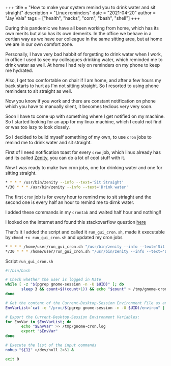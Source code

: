 +++
title = "How to make your system remind you to drink water and sit straight"
description =  "Linux reminders"
date = "2021-04-20"
author = "Jay Vala"
tags =  ["health", "hacks", "corn", "bash", "shell"]
+++

During this pandemic we have all been working from home, which has its own merits but also has its own demerits. In the office we behave in a certian way as we have our colleague in the same sitting area, but at home we are in our own comfort zone.

Personally, I have very bad habbit of forgetting to drink water when I work, in office I used to see my colleagues drinking water, which reminded me to drink water as well. At home I had rely on reminders on my phone to keep me hydrated. 

Also, I get too comfortable on chair if I am home, and after a few hours my back starts to hurt as I'm not sitting straight. So I resorted to using phone reminders to sit straight as well. 

Now you know if you work and there are constant notification on phone which you have to manually silent, it becomes tedious very very soon.

Soon I have to come up with something where I get notified on my machine. So I started looking for an app for my linux machine, which I could not find or was too lazy to look closely.

So I decided to build myself something of my own, to use `cron` jobs to remind me to drink water and sit straight.

First of I need notification toast for every `cron` job, which linux already has and its called [Zenity](https://linux.die.net/man/1/zenity), you can do a lot of cool stuff with it.

Now I was ready to make two cron jobs, one for drinking water and one for sitting straight. 

```bash
* * * * /usr/bin/zenity --info --text='Sit Straight'
*/30 * * * /usr/bin/zenity --info --text='Drink water'
```

The first `cron` job is for every hour to remind me to sit striaght and the second one is every half an hour to remind me to dirnk water.

I added these commands in my `crontab` and waited half hour and nothing!! 

I looked on the internet and found this stackoverflow question [here](https://askubuntu.com/questions/978382/how-can-i-show-notify-send-messages-triggered-by-crontab/978413#978413)

That's it I added the script and called it `run_gui_cron.sh`, made it executable by `chmod +x run_gui_cron.sh` and updated my cron jobs

```bash
* * * * /home/user/run_gui_cron.sh "/usr/bin/zenity --info --text='Sit Straight'"
*/30 * * * /home/user/run_gui_cron.sh "/usr/bin/zenity --info --text='Drink water'"
```
Script `run_gui_cron.sh`
```bash
#!/bin/bash                                                                                                                                                                                                                                

# Check whether the user is logged in Mate
while [ -z "$(pgrep gnome-session -n -U $UID)" ]; do
       sleep 3 && count=$((count+1)) && echo "$count" > /tmp/gnome-cron.log
done

# Get the content of the Current-Desktop-Session Environment File as an array:
EnvVarList=`cat -e "/proc/$(pgrep gnome-session -n -U $UID)/environ" | sed 's/\^@/\n/g'`

# Export the Current-Desktop-Session Environment Variables:
for EnvVar in $EnvVarList; do
       echo "$EnvVar" >> /tmp/gnome-cron.log
       export "$EnvVar"
done

# Execute the list of the input commands
nohup "${1}" >/dev/null 2>&1 &

exit 0
```
